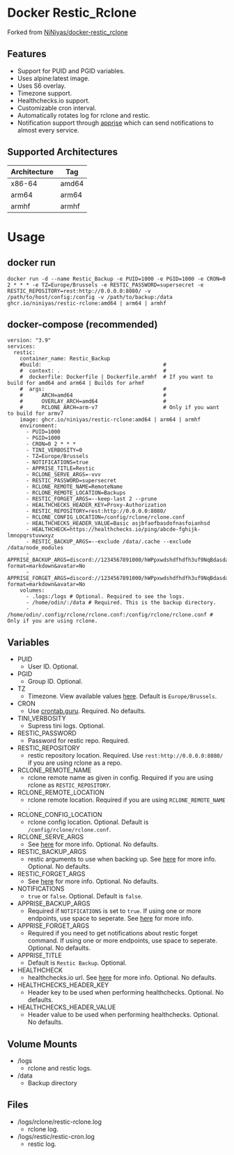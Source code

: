 # Docker Restic_Rclone
Forked from [NiNiyas/docker-restic_rclone](https://github.com/NiNiyas/docker-restic_rclone)

## Features
- Support for PUID and PGID variables.
- Uses alpine:latest image.
- Uses S6 overlay.
- Timezone support.
- Healthchecks.io support.
- Customizable cron interval.
- Automatically rotates log for rclone and restic.
- Notification support through [apprise](https://github.com/caronc/apprise) which can send notifications to almost every service.

## Supported Architectures

| Architecture | Tag   |
|--------------|-------|
| x86-64       | amd64 |
| arm64        | arm64 |
| armhf        | armhf |

# Usage
## docker run
```
docker run -d --name Restic_Backup -e PUID=1000 -e PGID=1000 -e CRON=0 2 * * * -e TZ=Europe/Brussels -e RESTIC_PASSWORD=supersecret -e RESTIC_REPOSITORY=rest:http://0.0.0.0:8080/ -v /path/to/host/config:/config -v /path/to/backup:/data ghcr.io/niniyas/restic-rclone:amd64 | arm64 | armhf
```

## docker-compose (recommended)
```
version: "3.9"
services:
  restic:
    container_name: Restic_Backup
    #build:                                       #
    #  context: .                                 #
    #  dockerfile: Dockerfile | Dockerfile.armhf  # If you want to build for amd64 and arm64 | Builds for arhmf
    #  args:                                      #
    #      ARCH=amd64                             # 
    #      OVERLAY_ARCH=amd64                     #
    #      RCLONE_ARCH=arm-v7                     # Only if you want to build for armv7
    image: ghcr.io/niniyas/restic-rclone:amd64 | arm64 | armhf
    environment:
      - PUID=1000
      - PGID=1000
      - CRON=0 2 * * *
      - TINI_VERBOSITY=0
      - TZ=Europe/Brussels
      - NOTIFICATIONS=true
      - APPRISE_TITLE=Restic
      - RCLONE_SERVE_ARGS=-vvv
      - RESTIC_PASSWORD=supersecret
      - RCLONE_REMOTE_NAME=RemoteName
      - RCLONE_REMOTE_LOCATION=Backups
      - RESTIC_FORGET_ARGS=--keep-last 2 --prune
      - HEALTHCHECKS_HEADER_KEY=Proxy-Authorization
      - RESTIC_REPOSITORY=rest:http://0.0.0.0:8080/
      - RCLONE_CONFIG_LOCATION=/config/rclone/rclone.conf
      - HEALTHCHECKS_HEADER_VALUE=Basic asjbfaofbasdofnasfoianhsd
      - HEALTHCHECK=https://healthchecks.io/ping/abcde-fghijk-lmnopqrstuvwxyz
      - RESTIC_BACKUP_ARGS=--exclude /data/.cache --exclude /data/node_modules
      - APPRISE_BACKUP_ARGS=discord://1234567891000/hWPpxwdshdfhdfh3uf9NqBdasdasdasddsfhgdfh5iHWxZDxtUes0Mm/?format=markdown&avatar=No
      - APPRISE_FORGET_ARGS=discord://1234567891000/hWPpxwdshdfhdfh3uf9NqBdasdasdasddsfhgdfh5iHWxZDxtUes0Mm/?format=markdown&avatar=No
    volumes:
      - .logs:/logs # Optional. Required to see the logs.
      - /home/odin/:/data # Required. This is the backup directory.
      - /home/odin/.config/rclone/rclone.conf:/config/rclone/rclone.conf # Only if you are using rclone.
```

## Variables
- PUID
  - User ID. Optional.
- PGID
  - Group ID. Optional.
- TZ
  - Timezone. View available values [here](https://en.wikipedia.org/wiki/List_of_tz_database_time_zones). Default is `Europe/Brussels`.
- CRON
  - Use [crontab.guru](https://crontab.guru). Required. No defaults.
- TINI_VERBOSITY
  - Supress tini logs. Optional.
- RESTIC_PASSWORD
  - Password for restic repo. Required.
- RESTIC_REPOSITORY
  - restic repository location. Required. Use `rest:http://0.0.0.0:8080/` if you are using rclone as a repo.
- RCLONE_REMOTE_NAME
  - rclone remote name as given in config. Required if you are using rclone as `RESTIC_REPOSITORY`.
- RCLONE_REMOTE_LOCATION
  - rclone remote location. Required if you are using `RCLONE_REMOTE_NAME` .
- RCLONE_CONFIG_LOCATION
  - rclone config location. Optional. Default is `/config/rclone/rclone.conf`.
- RCLONE_SERVE_ARGS
  - See [here](https://rclone.org/commands/rclone_serve_restic/#options) for more info. Optional. No defaults.
- RESTIC_BACKUP_ARGS
  - restic arguments to use when backing up. See [here](https://restic.readthedocs.io/en/stable/) for more info. Optional. No defaults.
- RESTIC_FORGET_ARGS
  - See [here](https://restic.readthedocs.io/en/stable/060_forget.html) for more info. Optional. No defaults.
- NOTIFICATIONS
  - `true` or `false`. Optional. Default is `false`.
- APPRISE_BACKUP_ARGS
  - Required if `NOTIFICATIONS` is set to `true`. If using one or more endpoints, use space to seperate. See [here](https://github.com/caronc/apprise/wiki) for more info.
- APPRISE_FORGET_ARGS
  - Required if you need to get notifications about restic forget command. If using one or more endpoints, use space to seperate. Optional. No defaults.
- APPRISE_TITLE
  - Default is `Restic Backup`. Optional.
- HEALTHCHECK
  - healthchecks.io url. See [here](https://healthchecks.io/) for more info. Optional. No defaults.
- HEALTHCHECKS_HEADER_KEY
  - Header key to be used when performing healthchecks. Optional. No defaults.
- HEALTHCHECKS_HEADER_VALUE
  - Header value to be used when performing healthchecks. Optional. No defaults.

## Volume Mounts
- /logs
  - rclone and restic logs.
- /data
  - Backup directory

## Files
- /logs/rclone/restic-rclone.log
  - rclone log.
- /logs/restic/restic-cron.log
  - restic log.
